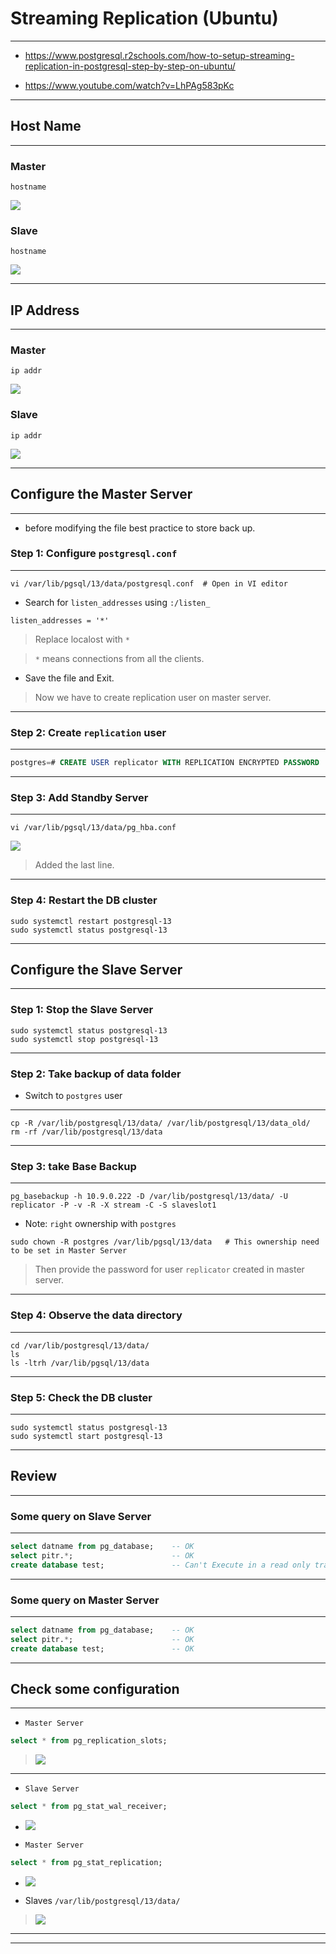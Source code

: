 # **Streaming Replication (Ubuntu)**

---

- https://www.postgresql.r2schools.com/how-to-setup-streaming-replication-in-postgresql-step-by-step-on-ubuntu/

- https://www.youtube.com/watch?v=LhPAg583pKc

---

## Host Name

---

### Master

```shell
hostname   
```

![](i/9.png)


### Slave

```shell
hostname   
```

![](i/10.png)

---


## IP Address


---


### Master

```shell
ip addr
```

![](i/12.png)


### Slave

```shell
ip addr
```

![](i/11.png)


---

## Configure the Master Server

---

- before modifying the file best practice to store back up.

### Step 1: Configure `postgresql.conf`

---

```shell
vi /var/lib/pgsql/13/data/postgresql.conf  # Open in VI editor
```

- Search for `listen_addresses` using `:/listen_`


```shell
listen_addresses = '*'
```

> Replace localost with `*`

> `*` means connections from all the clients.

- Save the file and Exit.

> Now we have to create replication user on master server.

---

### Step 2: Create `replication` user

---


```sql
postgres=# CREATE USER replicator WITH REPLICATION ENCRYPTED PASSWORD 'replicator' ;
```

---

### Step 3: Add Standby Server

---

```shell
vi /var/lib/pgsql/13/data/pg_hba.conf
```

![](i/13.png)

> Added the last line.

---

### Step 4: Restart the DB cluster

```shell
sudo systemctl restart postgresql-13
sudo systemctl status postgresql-13
```

---

## Configure the Slave Server

---

### Step 1: Stop the Slave Server

```shell
sudo systemctl status postgresql-13
sudo systemctl stop postgresql-13
```

---

### Step 2: Take backup of data folder

- Switch to `postgres` user

---

```shell
cp -R /var/lib/postgresql/13/data/ /var/lib/postgresql/13/data_old/
rm -rf /var/lib/postgresql/13/data
```

---

### Step 3: take Base Backup

---

```shell
pg_basebackup -h 10.9.0.222 -D /var/lib/postgresql/13/data/ -U replicator -P -v -R -X stream -C -S slaveslot1
```
- Note: `right` ownership with `postgres`

```shell
sudo chown -R postgres /var/lib/pgsql/13/data   # This ownership need to be set in Master Server
```

> Then provide the password for user `replicator` created in master server.

---

### Step 4: Observe the data directory

---

```shell
cd /var/lib/postgresql/13/data/
ls
ls -ltrh /var/lib/pgsql/13/data
```

---

### Step 5: Check the DB cluster

---

```shell
sudo systemctl status postgresql-13
sudo systemctl start postgresql-13
```

---

## Review

---

### Some query on Slave Server

---

```sql
select datname from pg_database;    -- OK
select pitr.*;                      -- OK
create database test;               -- Can't Execute in a read only transaction (Standby Server)
```

---

### Some query on Master Server

---

```sql
select datname from pg_database;    -- OK
select pitr.*;                      -- OK
create database test;               -- OK
```

---

## Check some configuration

---

- `Master Server`

```sql
select * from pg_replication_slots;
```

> ![](i/14.png)

---

- `Slave Server`

```sql
select * from pg_stat_wal_receiver;
```

- ![](i/15.png)

- `Master Server`

```sql
select * from pg_stat_replication;
```

- ![](i/16.png)

- Slaves `/var/lib/postgresql/13/data/`

> ![](i/17.png)

---

---











